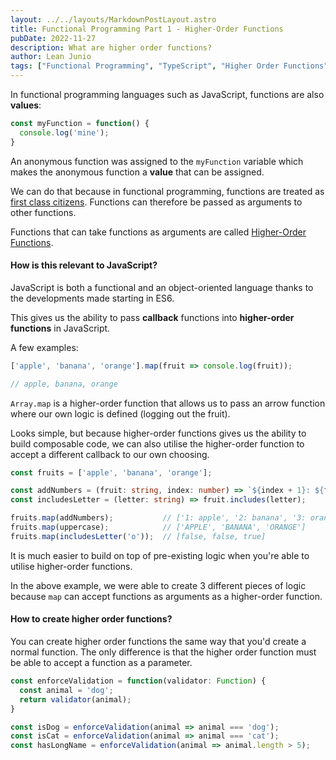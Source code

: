 ```yaml
---
layout: ../../layouts/MarkdownPostLayout.astro
title: Functional Programming Part 1 - Higher-Order Functions
pubDate: 2022-11-27
description: What are higher order functions?
author: Lean Junio
tags: ["Functional Programming", "TypeScript", "Higher Order Functions"]
---
```

In functional programming languages such as JavaScript, functions are also **values**:

```ts
const myFunction = function() {
  console.log('mine');
}
```
An anonymous function was assigned to the `myFunction` variable which makes the anonymous function a
**value** that can be assigned.

We can do that because in functional programming, functions are treated as [first class citizens](https://en.wikipedia.org/wiki/First-class_citizen).
Functions can therefore be passed as arguments to other functions.

Functions that can take functions as arguments are called [Higher-Order Functions](https://en.wikipedia.org/wiki/Functional_programming#First-class_and_higher-order_functions).

#### How is this relevant to JavaScript?

JavaScript is both a functional and an object-oriented language thanks to the developments made
starting in ES6.

This gives us the ability to pass **callback** functions into **higher-order functions** in JavaScript.

A few examples:

```ts
['apple', 'banana', 'orange'].map(fruit => console.log(fruit));

// apple, banana, orange
```

`Array.map` is a higher-order function that allows us to pass an arrow function where our own
logic is defined (logging out the fruit).

Looks simple, but because higher-order functions gives us the ability to build composable code, we can
also utilise the higher-order function to accept a different callback to our own choosing.

```ts
const fruits = ['apple', 'banana', 'orange'];

const addNumbers = (fruit: string, index: number) => `${index + 1}: ${fruit}`;const uppercase = (fruit: string) => `${fruit.toUpperCase()}`;
const includesLetter = (letter: string) => fruit.includes(letter);

fruits.map(addNumbers); 		  // ['1: apple', '2: banana', '3: orange']
fruits.map(uppercase);  		  // ['APPLE', 'BANANA', 'ORANGE']
fruits.map(includesLetter('o'));  // [false, false, true]
```

It is much easier to build on top of pre-existing logic when you're able to utilise
higher-order functions.

In the above example, we were able to create 3 different pieces of logic because `map` can accept
functions as arguments as a higher-order function.

#### How to create higher order functions?

You can create higher order functions the same way that you'd create a normal function. The only
difference is that the higher order function must be able to accept a function as a parameter.

```ts
const enforceValidation = function(validator: Function) {
  const animal = 'dog';
  return validator(animal);
}

const isDog = enforceValidation(animal => animal === 'dog');
const isCat = enforceValidation(animal => animal === 'cat');
const hasLongName = enforceValidation(animal => animal.length > 5);
```

